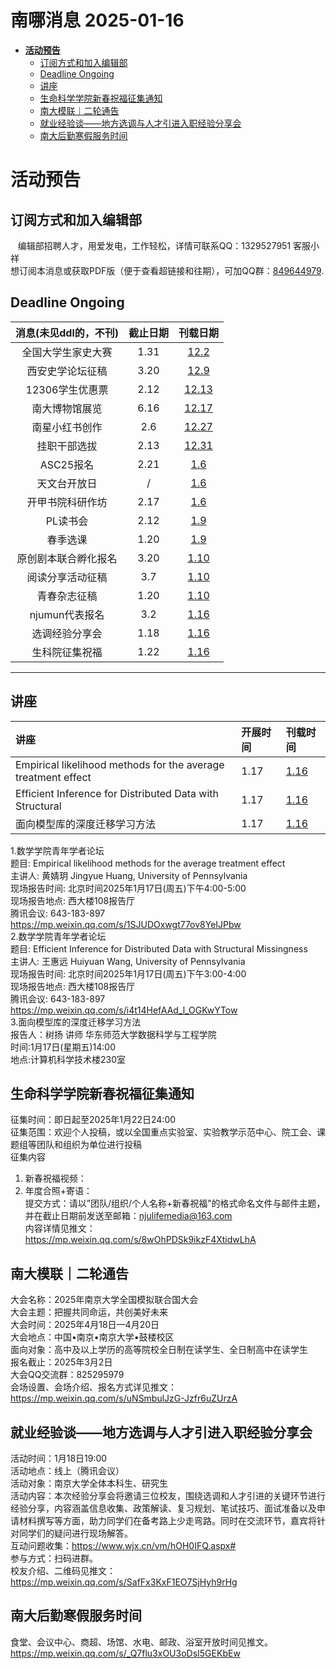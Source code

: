 # 南哪消息 2025-01-16

-   <a href="#活动预告" id="toc-活动预告"><strong>活动预告</strong></a>
    -   <a href="#订阅方式和加入编辑部"
        id="toc-订阅方式和加入编辑部">订阅方式和加入编辑部</a>
    -   <a href="#deadline-ongoing" id="toc-deadline-ongoing">Deadline
        Ongoing</a>
    -   <a href="#讲座" id="toc-讲座">讲座</a>
    -   <a href="#生命科学学院新春祝福征集通知"
        id="toc-生命科学学院新春祝福征集通知">生命科学学院新春祝福征集通知</a>
    -   <a href="#南大模联二轮通告"
        id="toc-南大模联二轮通告">南大模联｜二轮通告</a>
    -   <a href="#就业经验谈地方选调与人才引进入职经验分享会"
        id="toc-就业经验谈地方选调与人才引进入职经验分享会">就业经验谈——地方选调与人才引进入职经验分享会</a>
    -   <a href="#南大后勤寒假服务时间"
        id="toc-南大后勤寒假服务时间">南大后勤寒假服务时间</a>

# **活动预告**

## 订阅方式和加入编辑部

   编辑部招聘人才，用爱发电，工作轻松，详情可联系QQ：1329527951
客服小祥  
想订阅本消息或获取PDF版（便于查看超链接和往期），可加QQ群：[849644979](https://qm.qq.com/q/VXIW7fgsEe).

## Deadline Ongoing

| 消息(未见ddl的，不刊) | 截止日期 |                      刊载日期                      |
|:---------------------:|:--------:|:--------------------------------------------------:|
|  全国大学生家史大赛   |   1.31   | [12.2](https://nik-nul.github.io/news/2024-12-02)  |
|   西安史学论坛征稿    |   3.20   | [12.9](https://nik-nul.github.io/news/2024-12-09)  |
|    12306学生优惠票    |   2.12   | [12.13](https://nik-nul.github.io/news/2024-12-13) |
|    南大博物馆展览     |   6.16   | [12.17](https://nik-nul.github.io/news/2024-12-17) |
|    南星小红书创作     |   2.6    | [12.27](https://nik-nul.github.io/news/2024-12-27) |
|     挂职干部选拔      |   2.13   | [12.31](https://nik-nul.github.io/news/2024-12-31) |
|       ASC25报名       |   2.21   |  [1.6](https://nik-nul.github.io/news/2025-01-06)  |
|     天文台开放日      |    /     |  [1.6](https://nik-nul.github.io/news/2025-01-06)  |
|   开甲书院科研作坊    |   2.17   |  [1.6](https://nik-nul.github.io/news/2025-01-06)  |
|       PL读书会        |   2.12   |  [1.9](https://nik-nul.github.io/news/2025-01-09)  |
|       春季选课        |   1.20   |  [1.9](https://nik-nul.github.io/news/2025-01-09)  |
| 原创剧本联合孵化报名  |   3.20   | [1.10](https://nik-nul.github.io/news/2025-01-10)  |
|   阅读分享活动征稿    |   3.7    | [1.10](https://nik-nul.github.io/news/2025-01-10)  |
|     青春杂志征稿      |   1.20   | [1.10](https://nik-nul.github.io/news/2025-01-10)  |
|    njumun代表报名     |   3.2    | [1.16](https://nik-nul.github.io/news/2025-01-16)  |
|    选调经验分享会     |   1.18   | [1.16](https://nik-nul.github.io/news/2025-01-16)  |
|    生科院征集祝福     |   1.22   | [1.16](https://nik-nul.github.io/news/2025-01-16)  |

------------------------------------------------------------------------

## 讲座

| 讲座                                                          | 开展时间 | 刊载时间                                          |
|:--------------------------------------------------------------|:---------|:--------------------------------------------------|
| Empirical likelihood methods for the average treatment effect | 1.17     | [1.16](https://nik-nul.github.io/news/2025-01-16) |
| Efficient Inference for Distributed Data with Structural      | 1.17     | [1.16](https://nik-nul.github.io/news/2025-01-16) |
| 面向模型库的深度迁移学习方法                                  | 1.17     | [1.16](https://nik-nul.github.io/news/2025-01-16) |

1.数学学院青年学者论坛  
题目: Empirical likelihood methods for the average treatment effect  
主讲人: 黄婧玥 Jingyue Huang, University of Pennsylvania  
现场报告时间: 北京时间2025年1月17日(周五)下午4:00-5:00  
现场报告地点: 西大楼108报告厅  
腾讯会议: 643-183-897  
<https://mp.weixin.qq.com/s/1SJUDOxwgt77ov8YeIJPbw>  
2.数学学院青年学者论坛  
题目: Efficient Inference for Distributed Data with Structural
Missingness  
主讲人: 王惠远 Huiyuan Wang, University of Pennsylvania  
现场报告时间: 北京时间2025年1月17日(周五)下午3:00-4:00  
现场报告地点: 西大楼108报告厅  
腾讯会议: 643-183-897  
<https://mp.weixin.qq.com/s/i4t14HefAAd_l_OGKwYTow>  
3.面向模型库的深度迁移学习方法  
报告人：树扬 讲师 华东师范大学数据科学与工程学院  
时间:1月17日(星期五)14:00  
地点:计算机科学技术楼230室  

## 生命科学学院新春祝福征集通知

征集时间：即日起至2025年1月22日24:00  
征集范围：欢迎个人投稿，或以全国重点实验室、实验教学示范中心、院工会、课题组等团队和组织为单位进行投稿  
征集内容  
1. 新春祝福视频：  
2. 年度合照+寄语：  
提交方式：请以”团队/组织/个人名称+新春祝福”的格式命名文件与邮件主题，并在截止日期前发送至邮箱：njulifemedia@163.com  
内容详情见推文：<https://mp.weixin.qq.com/s/8wOhPDSk9ikzF4XtidwLhA>  

## 南大模联｜二轮通告

大会名称：2025年南京大学全国模拟联合国大会  
大会主题：把握共同命运，共创美好未来  
大会时间：2025年4月18日—4月20日  
大会地点：中国•南京•南京大学•鼓楼校区  
面向对象：高中及以上学历的高等院校全日制在读学生、全日制高中在读学生  
报名截止：2025年3月2日  
大会QQ交流群：825295979  
会场设置、会场介绍、报名方式详见推文：<https://mp.weixin.qq.com/s/uNSmbulJzG-Jzfr6uZUrzA>

## 就业经验谈——地方选调与人才引进入职经验分享会

活动时间：1月18日19:00  
活动地点：线上（腾讯会议）  
活动对象：南京大学全体本科生、研究生  
活动内容：本次经验分享会将邀请三位校友，围绕选调和人才引进的关键环节进行经验分享，内容涵盖信息收集、政策解读、复习规划、笔试技巧、面试准备以及申请材料撰写等方面，助力同学们在备考路上少走弯路。同时在交流环节，嘉宾将针对同学们的疑问进行现场解答。  
互动问题收集：<https://www.wjx.cn/vm/hOH0IFQ.aspx#>  
参与方式：扫码进群。  
校友介绍、二维码见推文：<https://mp.weixin.qq.com/s/SafFx3KxF1EO7SjHyh9rHg>

## 南大后勤寒假服务时间

食堂、会议中心、商超、场馆、水电、邮政、浴室开放时间见推文。  
<https://mp.weixin.qq.com/s/_Q7flu3xOU3oDsI5GEKbEw>
